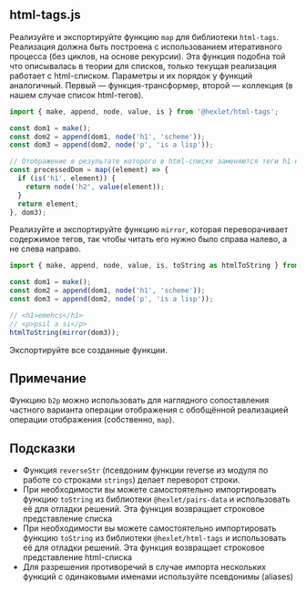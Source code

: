 ## html-tags.js

Реализуйте и экспортируйте функцию `map` для библиотеки `html-tags`. Реализация должна быть построена с использованием итеративного процесса (без циклов, на основе рекурсии). Эта функция подобна той что описывалась в теории для списков, только текущая реализация работает с html-списком. Параметры и их порядок у функций аналогичный. Первый — функция-трансформер, второй — коллекция (в нашем случае список html-тегов).

```js
import { make, append, node, value, is } from '@hexlet/html-tags';

const dom1 = make();
const dom2 = append(dom1, node('h1', 'scheme'));
const dom3 = append(dom2, node('p', 'is a lisp'));

// Отображение в результате которого в html-списке заменяются теги h1 на теги h2
const processedDom = map((element) => {
  if (is('h1', element)) {
    return node('h2', value(element));
  }
  return element;
}, dom3);
```

Реализуйте и экспортируйте функцию `mirror`, которая переворачивает содержимое тегов, так чтобы читать его нужно было справа налево, а не слева направо.

```js
import { make, append, node, value, is, toString as htmlToString } from '@hexlet/html-tags';

const dom1 = make();
const dom2 = append(dom1, node('h1', 'scheme'));
const dom3 = append(dom2, node('p', 'is a lisp'));

// <h1>emehcs</h1>
// <p>psil a si</p>
htmlToString(mirror(dom3));
```

Экспортируйте все созданные функции.

## Примечание

Функцию `b2p` можно использовать для наглядного сопоставления частного варианта операции отображения с обобщённой реализацией операции отображения (собственно, `map`).

## Подсказки

* Функция `reverseStr` (псевдоним функции reverse из модуля по работе со строками `strings`) делает переворот строки.
* При необходимости вы можете самостоятельно импортировать функцию `toString` из библиотеки `@hexlet/pairs-data` и использовать её для отладки решений. Эта функция возвращает строковое представление списка
* При необходимости вы можете самостоятельно импортировать функцию `toString` из библиотеки `@hexlet/html-tags` и использовать её для отладки решений. Эта функция возвращает строковое представление html-списка
* Для разрешения противоречий в случае импорта нескольких функций с одинаковыми именами используйте псевдонимы (aliases)
